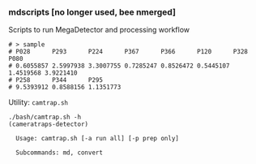 ### mdscripts [no longer used, bee nmerged]

Scripts to run MegaDetector and processing workflow

```
# > sample
# P028      P293      P224      P367      P366      P120      P328      P080 
# 0.6055857 2.5997938 3.3007755 0.7285247 0.8526472 0.5445107 1.4519568 3.9221410 
# P258      P344      P295 
# 9.5393912 0.8588156 1.1351773
```

Utility: `camtrap.sh`

```
./bash/camtrap.sh -h                                                                                                                                            (cameratraps-detector) 

  Usage: camtrap.sh [-a run all] [-p prep only]

  Subcommands: md, convert

```